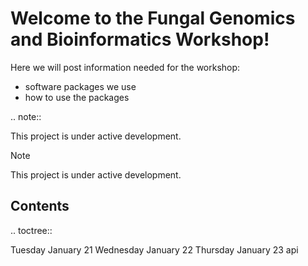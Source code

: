 # Welcome to the Fungal Genomics and Bioinformatics Workshop!

Here we will post information needed for the workshop:
- software packages we use
- how to use the packages

.. note::

   This project is under active development.

> [!note]
>    This project is under active development.

## Contents

.. toctree::

   Tuesday January 21 <Day1>
   Wednesday January 22 <Day2>
   Thursday January 23 <Day3>
   api
